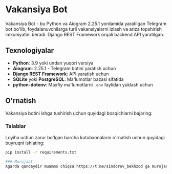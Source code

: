 # Vakansiya Bot

Vakansiya Bot - bu Python va Aiogram 2.25.1 yordamida yaratilgan Telegram bot bo'lib, foydalanuvchilarga turli vakansiyalarni izlash va ariza topshirish imkoniyatini beradi. Django REST Framework orqali backend API yaratilgan.

## Texnologiyalar

- **Python**: 3.9 yoki undan yuqori versiya
- **Aiogram**: 2.25.1 - Telegram botini yaratish uchun
- **Django REST Framework**: API yaratish uchun
- **SQLite** yoki **PostgreSQL**: Ma'lumotlar bazasi sifatida
- **python-dotenv**: Maxfiy ma'lumotlarni `.env` faylidan yuklash uchun

## O'rnatish

Vakansiya botini ishga tushirish uchun quyidagi bosqichlarni bajaring:

### Talablar

Loyiha uchun zarur bo'lgan barcha kutubxonalarni o'rnatish uchun quyidagi buyruqni ishlating:

```bash
pip install -r requirements.txt

### Murojaat
Agarda qandaydir muammo chiqsa https://t.me/sindorov_bekhzod ga murojaat qiling
